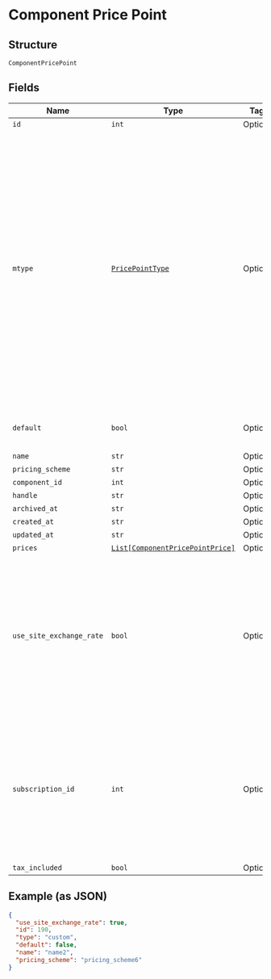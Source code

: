 
# Component Price Point

## Structure

`ComponentPricePoint`

## Fields

| Name | Type | Tags | Description |
|  --- | --- | --- | --- |
| `id` | `int` | Optional | - |
| `mtype` | [`PricePointType`](../../doc/models/price-point-type.md) | Optional | Price point type. We expose the following types:<br><br>1. **default**: a price point that is marked as a default price for a certain product.<br>2. **custom**: a custom price point.<br>3. **catalog**: a price point that is **not** marked as a default price for a certain product and is **not** a custom one. |
| `default` | `bool` | Optional | Note: Refer to type attribute instead |
| `name` | `str` | Optional | - |
| `pricing_scheme` | `str` | Optional | - |
| `component_id` | `int` | Optional | - |
| `handle` | `str` | Optional | - |
| `archived_at` | `str` | Optional | - |
| `created_at` | `str` | Optional | - |
| `updated_at` | `str` | Optional | - |
| `prices` | [`List[ComponentPricePointPrice]`](../../doc/models/component-price-point-price.md) | Optional | - |
| `use_site_exchange_rate` | `bool` | Optional | Whether to use the site level exchange rate or define your own prices for each currency if you have multiple currencies defined on the site.<br>**Default**: `True` |
| `subscription_id` | `int` | Optional | (only used for Custom Pricing - ie. when the price point's type is `custom`) The id of the subscription that the custom price point is for. |
| `tax_included` | `bool` | Optional | - |

## Example (as JSON)

```json
{
  "use_site_exchange_rate": true,
  "id": 190,
  "type": "custom",
  "default": false,
  "name": "name2",
  "pricing_scheme": "pricing_scheme6"
}
```

